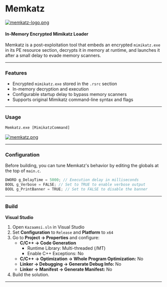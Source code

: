 # Memkatz

[![memkatz-logo.png](https://i.postimg.cc/RF5T6WRw/memkatz-logo.png)](https://postimg.cc/bGgn4N4v)

#### In-Memory Encrypted Mimikatz Loader

Memkatz is a post-exploitation tool that embeds an encrypted `mimikatz.exe` in its PE resource section, decrypts it in memory at runtime, and launches it after a small delay to evade memory scanners.

---

### Features

- Encrypted `mimikatz.exe` stored in the `.rsrc` section  
- In-memory decryption and execution  
- Configurable startup delay to bypass memory scanners    
- Supports original Mimikatz command-line syntax and flags    

---

### Usage

```cmd
Memkatz.exe [MimikatzCommand]
```

[![memkatz.png](https://i.postimg.cc/qBjffypN/memkatz.png)](https://postimg.cc/ThLNgyLx)

---

### Configuration

Before building, you can tune Memkatz's behavior by editing the globals at the top of `main.c`.

```c
DWORD g_DelayTime = 5000; // Execution delay in milliseconds
BOOL g_Verbose = FALSE; // Set to TRUE to enable verbose output
BOOL g_PrintBanner = TRUE; // Set to FALSE to disable the banner
```

---

### Build

**Visual Studio**  
1. Open `Kazaamsi.sln` in Visual Studio  
2. Set **Configuration** to `Release` and **Platform** to `x64`  
3. Go to **Project → Properties** and configure:  
   - **C/C++ → Code Generation**  
     - Runtime Library: Multi-threaded (/MT)  
     - Enable C++ Exceptions: No  
   - **C/C++ → Optimization → Whole Program Optimization:** No  
   - **Linker → Debugging → Generate Debug Info:** No  
   - **Linker → Manifest → Generate Manifest:** No  
4. Build the solution.

---
